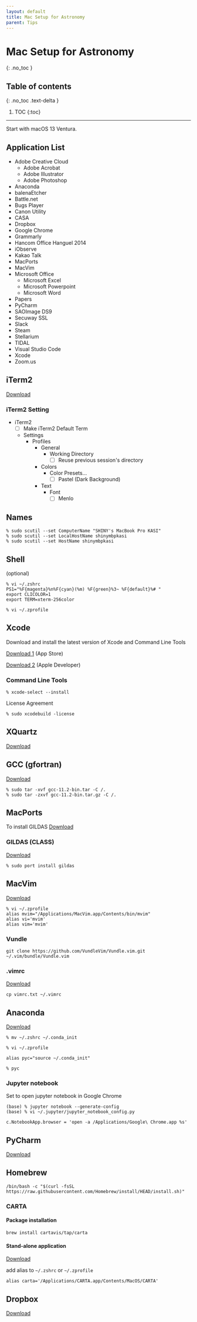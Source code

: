 ```yaml
---
layout: default
title: Mac Setup for Astronomy
parent: Tips
---
```


# Mac Setup for Astronomy
{: .no_toc }

## Table of contents
{: .no_toc .text-delta }

1. TOC
{:toc}

---

Start with macOS 13 Ventura.

## Application List

- Adobe Creative Cloud
  - Adobe Acrobat
  - Adobe Illustrator
  - Adobe Photoshop
- Anaconda
- balenaEtcher
- Battle.net
- Bugs Player
- Canon Utility
- CASA
- Dropbox
- Google Chrome
- Grammarly
- Hancom Office Hanguel 2014
- iObserve
- Kakao Talk
- MacPorts
- MacVim
- Microsoft Office
  - Microsoft Excel
  - Microsoft Powerpoint
  - Microsoft Word
- Papers
- PyCharm
- SAOImage DS9
- Secuway SSL
- Slack
- Steam
- Stellarium
- TIDAL
- Visual Studio Code
- Xcode
- Zoom.us

## iTerm2

[Download](https://iterm2.com)

### iTerm2 Setting

- iTerm2
  - [ ] Make iTerm2 Default Term
  - Settings
    - Profiles
      - General
        - Working Directory
          - [ ] Reuse previous session's directory
      - Colors
        - Color Presets...
          - [ ] Pastel (Dark Background)
      - Text
        - Font
          - [ ] Menlo

## Names

```shell
% sudo scutil --set ComputerName "SHINY's MacBook Pro KASI"
% sudo scutil --set LocalHostName shinymbpkasi
% sudo scutil --set HostName shinymbpkasi
```

## Shell

(optional)

```shell
% vi ~/.zshrc
PS1="%F{magenta}%n%F{cyan}(%m) %F{green}%3~ %F{default}%# "
export CLICOLOR=1
export TERM=xterm-256color

% vi ~/.zprofile

```

## Xcode

Download and install the latest version of Xcode and Command Line Tools

[Download 1](https://apps.apple.com/kr/app/xcode/id497799835?mt=12) (App Store)

[Download 2](https://developer.apple.com/download/all/?q=Xcode) (Apple Developer)

### Command Line Tools

```shell
% xcode-select --install
```

License Agreement
```shell
% sudo xcodebuild -license
```

## XQuartz
[Download](https://www.xquartz.org)

## GCC (gfortran)
[Download](http://hpc.sourceforge.net)
```shell
% sudo tar -xvf gcc-11.2-bin.tar -C /.
% sudo tar -zxvf gcc-11.2-bin.tar.gz -C /.
```

## MacPorts
To install GILDAS
[Download](https://www.macports.org/install.php)

### GILDAS (CLASS)
[Download](https://www.iram.fr/IRAMFR/GILDAS/)
```shell
% sudo port install gildas
```

## MacVim
[Download](https://macvim-dev.github.io/macvim/)
```shell
% vi ~/.zprofile
alias mvim="/Applications/MacVim.app/Contents/bin/mvim"
alias vi='mvim'
alias vim='mvim'
```

### Vundle
```shell
git clone https://github.com/VundleVim/Vundle.vim.git ~/.vim/bundle/Vundle.vim
```

### .vimrc
[Download](vimrc.txt)
```shell
cp vimrc.txt ~/.vimrc
```

## Anaconda

[Download](https://www.anaconda.com/products/individual)

```shell
% mv ~/.zshrc ~/.conda_init

% vi ~/.zprofile

alias pyc="source ~/.conda_init"

% pyc
```

### Jupyter notebook
Set to open jupyter notebook in Google Chrome

```shell
(base) % jupyter notebook --generate-config
(base) % vi ~/.jupyter/jupyter_notebook_config.py

c.NotebookApp.browser = 'open -a /Applications/Google\ Chrome.app %s'
```

## PyCharm

[Download](https://www.jetbrains.com/ko-kr/pycharm/download/#section=mac)

## Homebrew

```shell
/bin/bash -c "$(curl -fsSL https://raw.githubusercontent.com/Homebrew/install/HEAD/install.sh)"
```

### CARTA

#### Package installation

```shell
brew install cartavis/tap/carta
```

#### Stand-alone application

[Download](https://github.com/CARTAvis/carta/releases/download/v3.0.0/CARTA-v3.0-Intel.dmg)

add alias to `~/.zshrc` or `~/.zprofile`

```shell
alias carta='/Applications/CARTA.app/Contents/MacOS/CARTA'
```

## Dropbox

[Download](https://www.dropbox.com/downloading?type=full)


